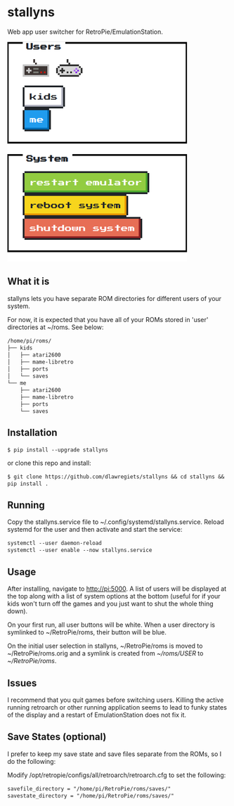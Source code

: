 # stallyns

Web app user switcher for RetroPie/EmulationStation.

![screenshot][screenshot]

## What it is

stallyns lets you have separate ROM directories for different users of your system.

For now, it is expected that you have all of your ROMs stored in 'user' directories at \~/roms. See below:

    /home/pi/roms/
    ├── kids
    │   ├── atari2600
    │   ├── mame-libretro
    │   ├── ports
    │   └── saves
    └── me
        ├── atari2600
        ├── mame-libretro
        ├── ports
        └── saves

## Installation

    $ pip install --upgrade stallyns

or clone this repo and install:

    $ git clone https://github.com/dlawregiets/stallyns && cd stallyns && pip install .

## Running

Copy the stallyns.service file to \~/.config/systemd/stallyns.service. Reload systemd for the user and then activate and start the service:

    systemctl --user daemon-reload
    systemctl --user enable --now stallyns.service

## Usage

After installing, navigate to <http://pi:5000>. A list of users will be displayed at the top along with a list of system options at the bottom (useful for if your kids won't turn off the games and you just want to shut the whole thing down).

On your first run, all user buttons will be white. When a user directory is symlinked to ~/RetroPie/roms, their button will be blue.

On the initial user selection in stallyns, \~/RetroPie/roms is moved to ~/RetroPie/roms.orig and a symlink is created from *\~/roms/USER* to *\~/RetroPie/roms*.

## Issues

I recommend that you quit games before switching users. Killing the active running retroarch or other running application seems to lead to funky states of the display and a restart of EmulationStation does not fix it.

## Save States (optional)

I prefer to keep my save state and save files separate from the ROMs, so I do the following:

Modify /opt/retropie/configs/all/retroarch/retroarch.cfg to set the following:

    savefile_directory = "/home/pi/RetroPie/roms/saves/"
    savestate_directory = "/home/pi/RetroPie/roms/saves/"


[screenshot]: https://github.com/dlawregiets/stallyns/raw/master/resources/screenshot.png